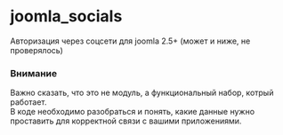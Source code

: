 # joomla_socials
Авторизация через соцсети для joomla 2.5+ (может и ниже, не проверялось)

### Внимание
Важно сказать, что это не модуль, а функциональный набор, котрый работает.  
В коде необходимо разобраться и понять, какие данные нужно проставить для корректной связи с вашими приложениями.
